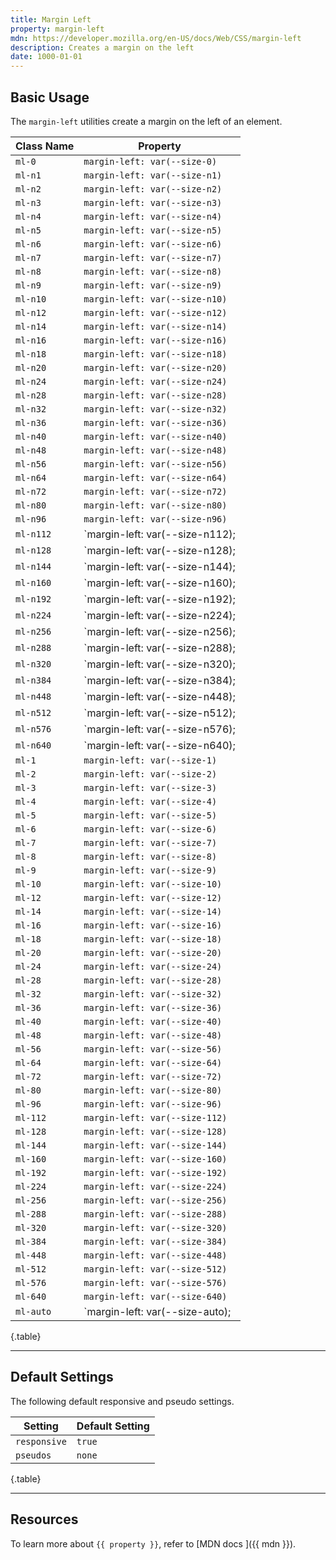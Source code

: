 ```yaml
---
title: Margin Left
property: margin-left
mdn: https://developer.mozilla.org/en-US/docs/Web/CSS/margin-left
description: Creates a margin on the left
date: 1000-01-01
---
```


## Basic Usage

The `margin-left` utilities create a margin on the left of an element.

| Class Name | Property                        |
| ---------- | ------------------------------- |
| `ml-0`     | `margin-left: var(--size-0)`    |
| `ml-n1`    | `margin-left: var(--size-n1)`   |
| `ml-n2`    | `margin-left: var(--size-n2)`   |
| `ml-n3`    | `margin-left: var(--size-n3)`   |
| `ml-n4`    | `margin-left: var(--size-n4)`   |
| `ml-n5`    | `margin-left: var(--size-n5)`   |
| `ml-n6`    | `margin-left: var(--size-n6)`   |
| `ml-n7`    | `margin-left: var(--size-n7)`   |
| `ml-n8`    | `margin-left: var(--size-n8)`   |
| `ml-n9`    | `margin-left: var(--size-n9)`   |
| `ml-n10`   | `margin-left: var(--size-n10)`  |
| `ml-n12`   | `margin-left: var(--size-n12)`  |
| `ml-n14`   | `margin-left: var(--size-n14)`  |
| `ml-n16`   | `margin-left: var(--size-n16)`  |
| `ml-n18`   | `margin-left: var(--size-n18)`  |
| `ml-n20`   | `margin-left: var(--size-n20)`  |
| `ml-n24`   | `margin-left: var(--size-n24)`  |
| `ml-n28`   | `margin-left: var(--size-n28)`  |
| `ml-n32`   | `margin-left: var(--size-n32)`  |
| `ml-n36`   | `margin-left: var(--size-n36)`  |
| `ml-n40`   | `margin-left: var(--size-n40)`  |
| `ml-n48`   | `margin-left: var(--size-n48)`  |
| `ml-n56`   | `margin-left: var(--size-n56)`  |
| `ml-n64`   | `margin-left: var(--size-n64)`  |
| `ml-n72`   | `margin-left: var(--size-n72)`  |
| `ml-n80`   | `margin-left: var(--size-n80)`  |
| `ml-n96`   | `margin-left: var(--size-n96)`  |
| `ml-n112`  | `margin-left: var(--size-n112); |
| `ml-n128`  | `margin-left: var(--size-n128); |
| `ml-n144`  | `margin-left: var(--size-n144); |
| `ml-n160`  | `margin-left: var(--size-n160); |
| `ml-n192`  | `margin-left: var(--size-n192); |
| `ml-n224`  | `margin-left: var(--size-n224); |
| `ml-n256`  | `margin-left: var(--size-n256); |
| `ml-n288`  | `margin-left: var(--size-n288); |
| `ml-n320`  | `margin-left: var(--size-n320); |
| `ml-n384`  | `margin-left: var(--size-n384); |
| `ml-n448`  | `margin-left: var(--size-n448); |
| `ml-n512`  | `margin-left: var(--size-n512); |
| `ml-n576`  | `margin-left: var(--size-n576); |
| `ml-n640`  | `margin-left: var(--size-n640); |
| `ml-1`     | `margin-left: var(--size-1)`    |
| `ml-2`     | `margin-left: var(--size-2)`    |
| `ml-3`     | `margin-left: var(--size-3)`    |
| `ml-4`     | `margin-left: var(--size-4)`    |
| `ml-5`     | `margin-left: var(--size-5)`    |
| `ml-6`     | `margin-left: var(--size-6)`    |
| `ml-7`     | `margin-left: var(--size-7)`    |
| `ml-8`     | `margin-left: var(--size-8)`    |
| `ml-9`     | `margin-left: var(--size-9)`    |
| `ml-10`    | `margin-left: var(--size-10)`   |
| `ml-12`    | `margin-left: var(--size-12)`   |
| `ml-14`    | `margin-left: var(--size-14)`   |
| `ml-16`    | `margin-left: var(--size-16)`   |
| `ml-18`    | `margin-left: var(--size-18)`   |
| `ml-20`    | `margin-left: var(--size-20)`   |
| `ml-24`    | `margin-left: var(--size-24)`   |
| `ml-28`    | `margin-left: var(--size-28)`   |
| `ml-32`    | `margin-left: var(--size-32)`   |
| `ml-36`    | `margin-left: var(--size-36)`   |
| `ml-40`    | `margin-left: var(--size-40)`   |
| `ml-48`    | `margin-left: var(--size-48)`   |
| `ml-56`    | `margin-left: var(--size-56)`   |
| `ml-64`    | `margin-left: var(--size-64)`   |
| `ml-72`    | `margin-left: var(--size-72)`   |
| `ml-80`    | `margin-left: var(--size-80)`   |
| `ml-96`    | `margin-left: var(--size-96)`   |
| `ml-112`   | `margin-left: var(--size-112)`  |
| `ml-128`   | `margin-left: var(--size-128)`  |
| `ml-144`   | `margin-left: var(--size-144)`  |
| `ml-160`   | `margin-left: var(--size-160)`  |
| `ml-192`   | `margin-left: var(--size-192)`  |
| `ml-224`   | `margin-left: var(--size-224)`  |
| `ml-256`   | `margin-left: var(--size-256)`  |
| `ml-288`   | `margin-left: var(--size-288)`  |
| `ml-320`   | `margin-left: var(--size-320)`  |
| `ml-384`   | `margin-left: var(--size-384)`  |
| `ml-448`   | `margin-left: var(--size-448)`  |
| `ml-512`   | `margin-left: var(--size-512)`  |
| `ml-576`   | `margin-left: var(--size-576)`  |
| `ml-640`   | `margin-left: var(--size-640)`  |
| `ml-auto`  | `margin-left: var(--size-auto); |

{.table}

---

## Default Settings

The following default responsive and pseudo settings.

| Setting      | Default Setting |
| ------------ | --------------- |
| `responsive` | `true`          |
| `pseudos`    | `none`          |

{.table}

---

## Resources

To learn more about `{{ property }}`, refer to [MDN docs <i class="far fa-external-link ml-6"></i>]({{ mdn }}).
